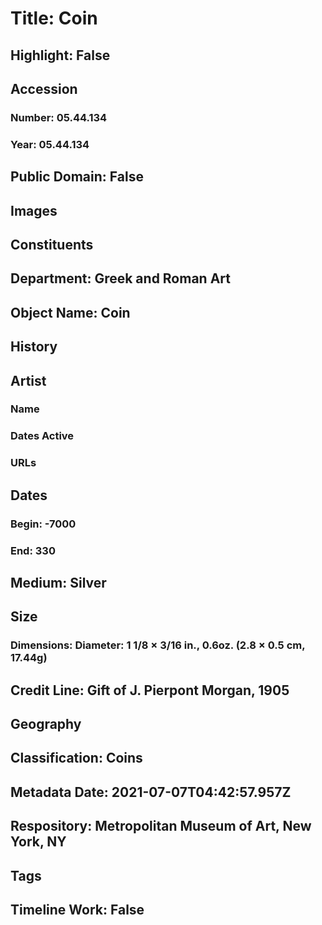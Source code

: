 # Title: Coin
## Highlight: False
## Accession
### Number: 05.44.134
### Year: 05.44.134
## Public Domain: False
## Images
## Constituents
## Department: Greek and Roman Art
## Object Name: Coin
## History
## Artist
### Name
### Dates Active
### URLs
## Dates
### Begin: -7000
### End: 330
## Medium: Silver
## Size
### Dimensions: Diameter: 1 1/8 × 3/16 in., 0.6oz. (2.8 × 0.5 cm, 17.44g)
## Credit Line: Gift of J. Pierpont Morgan, 1905
## Geography
## Classification: Coins
## Metadata Date: 2021-07-07T04:42:57.957Z
## Respository: Metropolitan Museum of Art, New York, NY
## Tags
## Timeline Work: False